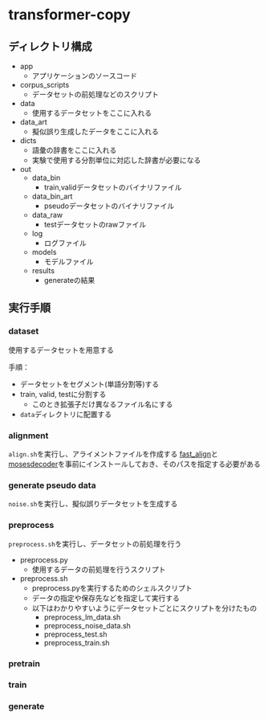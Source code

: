 # transformer-copy

## ディレクトリ構成
- app
  - アプリケーションのソースコード
- corpus_scripts
  - データセットの前処理などのスクリプト
- data
  - 使用するデータセットをここに入れる
- data_art
  - 擬似誤り生成したデータをここに入れる
- dicts
  - 語彙の辞書をここに入れる
  - 実験で使用する分割単位に対応した辞書が必要になる
- out
  - data_bin
    - train,validデータセットのバイナリファイル
  - data_bin_art
    - pseudoデータセットのバイナリファイル
  - data_raw
    - testデータセットのrawファイル
  - log
    - ログファイル
  - models
    - モデルファイル
  - results
    - generateの結果


## 実行手順

### dataset
使用するデータセットを用意する

手順：
- データセットをセグメント(単語分割等)する
- train, valid, testに分割する
  - このとき拡張子だけ異なるファイル名にする
- `data`ディレクトリに配置する

### alignment
`align.sh`を実行し、アライメントファイルを作成する
[fast_align](https://github.com/clab/fast_align)と[mosesdecoder](https://github.com/moses-smt/mosesdecoder)を事前にインストールしておき、そのパスを指定する必要がある


### generate pseudo data
`noise.sh`を実行し、擬似誤りデータセットを生成する


### preprocess
`preprocess.sh`を実行し、データセットの前処理を行う

- preprocess.py
  - 使用するデータの前処理を行うスクリプト
- preprocess.sh
  - preprocess.pyを実行するためのシェルスクリプト
  - データの指定や保存先などを指定して実行する
  - 以下はわかりやすいようにデータセットごとにスクリプトを分けたもの
    - preprocess_lm_data.sh
    - preprocess_noise_data.sh
    - preprocess_test.sh
    - preprocess_train.sh


### pretrain


### train


### generate
